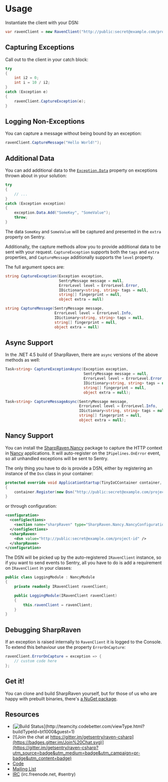 Usage
=====
Instantiate the client with your DSN:

```csharp
var ravenClient = new RavenClient("http://public:secret@example.com/project-id");
```

Capturing Exceptions
--------------------
Call out to the client in your catch block:

```csharp
try
{
    int i2 = 0;
    int i = 10 / i2;
}
catch (Exception e)
{
    ravenClient.CaptureException(e);
}
```

Logging Non-Exceptions
----------------------
You can capture a message without being bound by an exception:

```csharp
ravenClient.CaptureMessage("Hello World!");
```

Additional Data
---------------
You can add additional data to the [`Exception.Data`](https://msdn.microsoft.com/en-us/library/system.exception.data.aspx)
property on exceptions thrown about in your solution:

```csharp
try
{
    // ...    
}
catch (Exception exception)
{
    exception.Data.Add("SomeKey", "SomeValue");
    throw;
}
```

The data `SomeKey` and `SomeValue` will be captured and presented in the `extra` property on Sentry.

Additionally, the capture methods allow you to provide additional data to be sent with your request.
`CaptureException` supports both the `tags` and `extra` properties, and `CaptureMessage` additionally
supports the `level` property.

The full argument specs are:

```csharp
string CaptureException(Exception exception,
                        SentryMessage message = null,
                        ErrorLevel level = ErrorLevel.Error,
                        IDictionary<string, string> tags = null,
                        string[] fingerprint = null,
                        object extra = null)

string CaptureMessage(SentryMessage message,
                      ErrorLevel level = ErrorLevel.Info,
                      IDictionary<string, string> tags = null,
                      string[] fingerprint = null,
                      object extra = null)

```

Async Support
-------------
In the .NET 4.5 build of SharpRaven, there are `async` versions of the above methods as well:

```csharp
Task<string> CaptureExceptionAsync(Exception exception,
                                   SentryMessage message = null,
                                   ErrorLevel level = ErrorLevel.Error,
                                   IDictionary<string, string> tags = null,
                                   string[] fingerprint = null,
                                   object extra = null);

Task<string> CaptureMessageAsync(SentryMessage message,
                                 ErrorLevel level = ErrorLevel.Info,
                                 IDictionary<string, string> tags = null,
                                 string[] fingerprint = null,
                                 object extra = null);
```

Nancy Support
-------------
You can install the [SharpRaven.Nancy](https://www.nuget.org/packages/SharpRaven.Nancy) package to capture the HTTP context
in [Nancy](http://nancyfx.org/) applications. It will auto-register on the `IPipelines.OnError` event, so all unhandled
exceptions will be sent to Sentry.

The only thing you have to do is provide a DSN, either by registering an instance of the `Dsn` class in your container:

```csharp
protected override void ApplicationStartup(TinyIoCContainer container, IPipelines pipelines)
{
    container.Register(new Dsn("http://public:secret@example.com/project-id"));
}
```

or through configuration:

```xml
<configuration>
  <configSections>
    <section name="sharpRaven" type="SharpRaven.Nancy.NancyConfiguration, SharpRaven.Nancy" />
  </configSections>
  <sharpRaven>
    <dsn value="http://public:secret@example.com/project-id" />
  </sharpRaven>
</configuration>
```

The DSN will be picked up by the auto-registered `IRavenClient` instance, so if you want to send events to
Sentry, all you have to do is add a requirement on `IRavenClient` in your classes:

```csharp
public class LoggingModule : NancyModule
{
    private readonly IRavenClient ravenClient;

    public LoggingModule(IRavenClient ravenClient)
    {
        this.ravenClient = ravenClient;
    }
}
````

Debugging SharpRaven
--------------------

If an exception is raised internally to `RavenClient` it is logged to the Console. To extend this behaviour use
the property `ErrorOnCapture`:

```csharp
ravenClient.ErrorOnCapture = exception => {
    // custom code here
};
````


Get it!
-------
You can clone and build SharpRaven yourself, but for those of us who are happy with prebuilt binaries, there's [a NuGet package](https://www.nuget.org/packages/SharpRaven).

Resources
---------
* [![Build Status](http://teamcity.codebetter.com/app/rest/builds/buildType:(id:bt1000)/statusIcon)](http://teamcity.codebetter.com/viewType.html?buildTypeId=bt1000&guest=1)
* [![Join the chat at https://gitter.im/getsentry/raven-csharp](https://badges.gitter.im/Join%20Chat.svg)](https://gitter.im/getsentry/raven-csharp?utm_source=badge&utm_medium=badge&utm_campaign=pr-badge&utm_content=badge)
* [Code](http://github.com/getsentry/raven-csharp)
* [Mailing List](https://groups.google.com/group/getsentry)
* [IRC](irc://irc.freenode.net/sentry) (irc.freenode.net, #sentry)